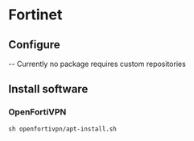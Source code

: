 # Fortinet

## Configure
-- Currently no package requires custom repositories


## Install software
### OpenFortiVPN
`sh openfortivpn/apt-install.sh`